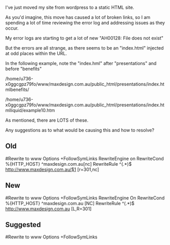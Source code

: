 I've just moved my site from wordpress to a static HTML site.

As you'd imagine, this move has caused a lot of broken links, so I am spending a lot of time reviewing the error log and addressing issues as they occur.

My error logs are starting to get a lot of new "AH00128: File does not exist"

But the errors are all strange, as there seems to be an "index.html" injected at odd places within the URL.

In the following example, note the "index.hml" after "presentations" and before "benefits"

/home/u736-x0ggcgpz79fo/www/maxdesign.com.au/public_html/presentations/index.htmlbenefits/

/home/u736-x0ggcgpz79fo/www/maxdesign.com.au/public_html/presentations/index.htmlliquid/example10.htm

As mentioned, there are LOTS of these.

Any suggestions as to what would be causing this and how to resolve?

## Old

#Rewrite to www
Options +FollowSymLinks
RewriteEngine on
RewriteCond %{HTTP_HOST} ^maxdesign.com.au[nc]
RewriteRule ^(.*)$ http://www.maxdesign.com.au/$1 [r=301,nc]


## New

#Rewrite to www
Options +FollowSymLinks
RewriteEngine On
RewriteCond %{HTTP_HOST} ^maxdesign.com.au [NC]
RewriteRule ^(.*)$ http://www.maxdesign.com.au [L,R=301]


## Suggested

#Rewrite to www
Options +FollowSymLinks
